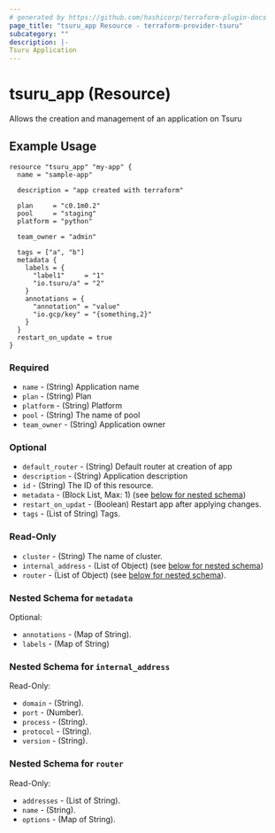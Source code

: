 ```yaml
---
# generated by https://github.com/hashicorp/terraform-plugin-docs
page_title: "tsuru_app Resource - terraform-provider-tsuru"
subcategory: ""
description: |-
Tsuru Application
---
```


# tsuru_app (Resource)

Allows the creation and management of an application on Tsuru


<!-- schema generated by tfplugindocs -->

## Example Usage

```hcl
resource "tsuru_app" "my-app" {
  name = "sample-app"

  description = "app created with terraform"

  plan     = "c0.1m0.2"
  pool     = "staging"
  platform = "python"

  team_owner = "admin"

  tags = ["a", "b"]
  metadata {
    labels = {
      "label1"     = "1"
      "io.tsuru/a" = "2"
    }
    annotations = {
      "annotation" = "value"
      "io.gcp/key" = "{something,2}"
    }
  }
  restart_on_update = true
}
```

### Required

* `name` - (String) Application name
* `plan` - (String) Plan
* `platform` - (String) Platform
* `pool` - (String) The name of pool
* `team_owner` - (String) Application owner

### Optional

* `default_router` - (String) Default router at creation of app
* `description` - (String) Application description
* `id` - (String) The ID of this resource.
* `metadata` - (Block List, Max: 1) (see [below for nested schema](#nestedblock--metadata))
* `restart_on_updat` - (Boolean) Restart app after applying changes.
* `tags` - (List of String) Tags.

### Read-Only

* `cluster` - (String) The name of cluster.
* `internal_address` - (List of Object) (see [below for nested schema](#nestedatt--internal_address))
* `router` - (List of Object) (see [below for nested schema](#nestedatt--router)).


<a id="nestedblock--metadata"></a>
### Nested Schema for `metadata`

Optional:

* `annotations` - (Map of String).
* `labels` - (Map of String)

<a id="nestedatt--internal_address"></a>
### Nested Schema for `internal_address`

Read-Only:

* `domain` - (String).
* `port` - (Number).
* `process` - (String).
* `protocol` - (String).
* `version` - (String).


<a id="nestedatt--router"></a>
### Nested Schema for `router`

Read-Only:

* `addresses` - (List of String).
* `name` - (String).
* `options` - (Map of String).
